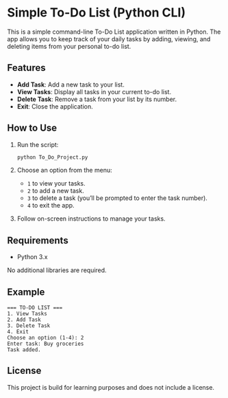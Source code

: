 # Simple To-Do List (Python CLI)

This is a simple command-line To-Do List application written in Python. The app allows you to keep track of your daily tasks by adding, viewing, and deleting items from your personal to-do list.

## Features

- **Add Task**: Add a new task to your list.
- **View Tasks**: Display all tasks in your current to-do list.
- **Delete Task**: Remove a task from your list by its number.
- **Exit**: Close the application.

## How to Use

1. Run the script:

   ```bash
   python To_Do_Project.py
   ```

2. Choose an option from the menu:
   - `1` to view your tasks.
   - `2` to add a new task.
   - `3` to delete a task (you’ll be prompted to enter the task number).
   - `4` to exit the app.

3. Follow on-screen instructions to manage your tasks.

## Requirements

- Python 3.x

No additional libraries are required.

## Example

```
=== TO-DO LIST ===
1. View Tasks
2. Add Task
3. Delete Task
4. Exit
Choose an option (1-4): 2
Enter task: Buy groceries
Task added.
```

## License

This project is build for learning purposes and does not include a license.
